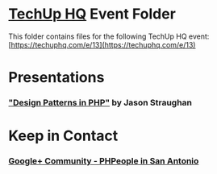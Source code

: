 [TechUp HQ][techuphq] Event Folder
====

This folder contains files for the following TechUp HQ event: [https://techuphq.com/e/13](https://techuphq.com/e/13)

Presentations
===
### ["Design Patterns in PHP"](https://github.com/GrokInteractive/php_design_patterns_talk) by Jason Straughan


[techuphq]: http://techuphq.com


Keep in Contact
===
### [Google+ Community - PHPeople in San Antonio ](http://bit.ly/17kPxAe)
